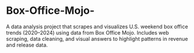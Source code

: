 # Box-Office-Mojo-
A data analysis project that scrapes and visualizes U.S. weekend box office trends (2020–2024) using data from Box Office Mojo. Includes web scraping, data cleaning, and visual answers to highlight patterns in revenue and release data.
